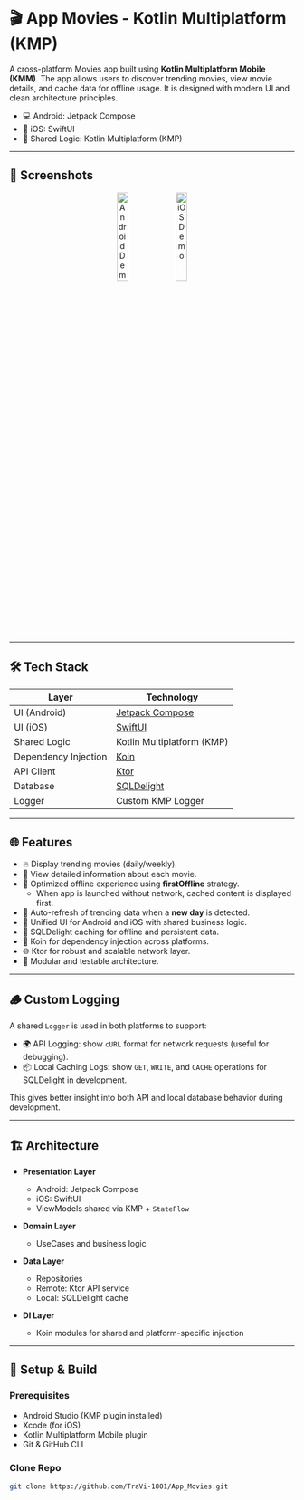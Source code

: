 # 🎬 App Movies - Kotlin Multiplatform (KMP)

A cross-platform Movies app built using **Kotlin Multiplatform Mobile (KMM)**. The app allows users to discover trending movies, view movie details, and cache data for offline usage. It is designed with modern UI and clean architecture principles.

- 💻 Android: Jetpack Compose  
- 📱 iOS: SwiftUI  
- 🧠 Shared Logic: Kotlin Multiplatform (KMP)

---

## 📸 Screenshots

<p align="center">
  <img src="https://github.com/user-attachments/assets/ad273182-977d-47a3-9d8f-fad5cdc5dada" alt="Android Demo" width="20%"/>
  <img src="https://github.com/user-attachments/assets/7529d41c-0db8-402a-8e85-bfcc69fdb92a" alt="iOS Demo" width="20%" />
</p>


---

## 🛠 Tech Stack

| Layer          | Technology                        |
|----------------|------------------------------------|
| UI (Android)   | [Jetpack Compose](https://developer.android.com/jetpack/compose) |
| UI (iOS)       | [SwiftUI](https://developer.apple.com/xcode/swiftui/) |
| Shared Logic   | Kotlin Multiplatform (KMP)         |
| Dependency Injection | [Koin](https://insert-koin.io/)               |
| API Client     | [Ktor](https://ktor.io/)           |
| Database       | [SQLDelight](https://cashapp.github.io/sqldelight/) |
| Logger         | Custom KMP Logger                  |

---

## 🌐 Features

- 🔥 Display trending movies (daily/weekly).
- 🎥 View detailed information about each movie.
- 🚀 Optimized offline experience using **firstOffline** strategy.
  - When app is launched without network, cached content is displayed first.
- 📅 Auto-refresh of trending data when a **new day** is detected.
- 📲 Unified UI for Android and iOS with shared business logic.
- 📁 SQLDelight caching for offline and persistent data.
- 💉 Koin for dependency injection across platforms.
- 🌐 Ktor for robust and scalable network layer.
- 🧩 Modular and testable architecture.

---

## 🪵 Custom Logging

A shared `Logger` is used in both platforms to support:

- 🌍 API Logging: show `cURL` format for network requests (useful for debugging).
- 📦 Local Caching Logs: show `GET`, `WRITE`, and `CACHE` operations for SQLDelight in development.

This gives better insight into both API and local database behavior during development.

---

## 🏗 Architecture

- **Presentation Layer**
  - Android: Jetpack Compose
  - iOS: SwiftUI
  - ViewModels shared via KMP + `StateFlow`

- **Domain Layer**
  - UseCases and business logic

- **Data Layer**
  - Repositories
  - Remote: Ktor API service
  - Local: SQLDelight cache

- **DI Layer**
  - Koin modules for shared and platform-specific injection

---

## 🚧 Setup & Build

### Prerequisites

- Android Studio (KMP plugin installed)
- Xcode (for iOS)
- Kotlin Multiplatform Mobile plugin
- Git & GitHub CLI

### Clone Repo

```bash
git clone https://github.com/TraVi-1801/App_Movies.git
